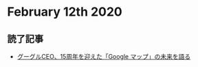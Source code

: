 # February 12th 2020
## 読了記事
- [グーグルCEO、15周年を迎えた「Google マップ」の未来を語る](https://wired.jp/2020/02/10/sundar-pichai-on-google-maps-at-15/)
